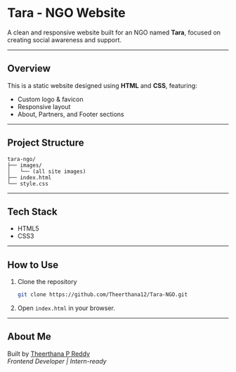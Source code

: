 # Tara - NGO Website

A clean and responsive website built for an NGO named **Tara**, focused on creating social awareness and support.

---

## Overview

This is a static website designed using **HTML** and **CSS**, featuring:

- Custom logo & favicon
- Responsive layout
- About, Partners, and Footer sections

---

## Project Structure

```
tara-ngo/
├── images/
│   └── (all site images)
├── index.html
└── style.css
```

---

## Tech Stack

- HTML5  
- CSS3  

---

## How to Use

1. Clone the repository  
   ```bash
   git clone https://github.com/Theerthana12/Tara-NGO.git
   ```

2. Open `index.html` in your browser.

---


## About Me

Built by [Theerthana P Reddy ](https://github.com/Theerthana12)  
*Frontend Developer | Intern-ready*

